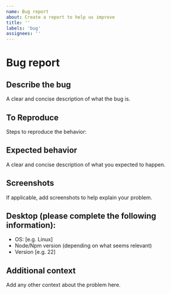 ```yaml
---
name: Bug report
about: Create a report to help us improve
title: ''
labels: 'bug'
assignees: ''
---
```


# Bug report

## Describe the bug

A clear and concise description of what the bug is.

## To Reproduce

Steps to reproduce the behavior:

## Expected behavior

A clear and concise description of what you expected to happen.

## Screenshots

If applicable, add screenshots to help explain your problem.

## Desktop (please complete the following information):

-   OS: [e.g. Linux]
-   Node/Npm version (depending on what seems relevant)
-   Version [e.g. 22]

## Additional context

Add any other context about the problem here.

